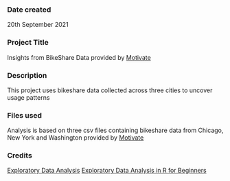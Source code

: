 ### Date created
20th September 2021

### Project Title
Insights from BikeShare Data provided by [Motivate](https://www.motivateco.com/)

### Description
This project uses bikeshare data collected across three cities to uncover usage patterns

### Files used
Analysis is based on three csv files containing bikeshare data from Chicago, New York and Washington provided by [Motivate](https://www.motivateco.com/)

### Credits
[Exploratory Data Analysis](https://r4ds.had.co.nz/exploratory-data-analysis.html)
[Exploratory Data Analysis in R for Beginners](https://towardsdatascience.com/exploratory-data-analysis-in-r-for-beginners-fe031add7072)
